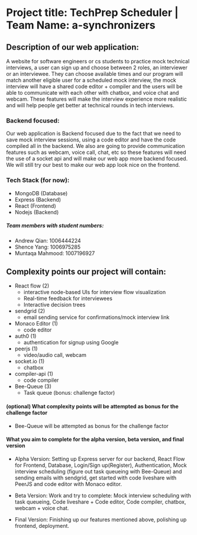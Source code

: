 # Project title: TechPrep Scheduler | Team Name: a-synchronizers

## Description of our web application:

A website for software engineers or cs students to practice mock technical interviews, a user can sign up and choose between 2 roles, an interviewer or an interviewee. They can choose available times and our program will match another eligible user for a scheduled mock interview, the mock interview will have a shared code editor + compiler and the users will be able to communicate with each other with chatbox, and voice chat and webcam. These features will make the interview experience more realistic and will help people get better at technical rounds in tech interviews.

### Backend focused:

Our web application is Backend focused due to the fact that we need to save mock interview sessions, using a code editor and have the code compiled all in the backend. We also are going to provide communication features such as webcam, voice call, chat, etc so these features will need the use of a socket api and will make our web app more backend focused. We will still try our best to make our web app look nice on the frontend.

### Tech Stack (for now):

- MongoDB (Database)
- Express (Backend)
- React (Frontend)
- Nodejs (Backend)

##### Team members with student numbers:

- Andrew Qian: 1006444224
- Shence Yang: 1006975285
- Muntaqa Mahmood: 1007196927

## Complexity points our project will contain:

- React flow (2)
  - interactive node-based UIs for interview flow visualization
  - Real-time feedback for interviewees
  - Interactive decision trees
- sendgrid (2)
  - email sending service for confirmations/mock interview link
- Monaco Editor (1)
  - code editor
- auth0 (1)
  - authentication for signup using Google
- peerjs (1)
  - video/audio call, webcam
- socket.io (1)
  - chatbox
- compiler-api (1)
  - code compiler
- Bee-Queue (3)
  - Task queue (bonus: challenge factor)

#### (optional) What complexity points will be attempted as bonus for the challenge factor

- Bee-Queue will be attempted as bonus for the challenge factor

#### What you aim to complete for the alpha version, beta version, and final version

- Alpha Version: Setting up Express server for our backend, React Flow for Frontend, Database, Login/Sign up(Register), Authentication, Mock interview scheduling (figure out task queueing with Bee-Queue) and sending emails with sendgrid, get started with code liveshare with PeerJS and code editor with Monaco editor.

- Beta Version: Work and try to complete: Mock interview scheduling with task queueing, Code liveshare + Code editor, Code compiler, chatbox, webcam + voice chat.

- Final Version: Finishing up our features mentioned above, polishing up frontend, deployment.
